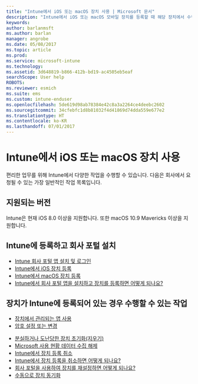 ```yaml
---
title: "Intune에서 iOS 또는 macOS 장치 사용 | Microsoft 문서"
description: "Intune에서 iOS 또는 macOS 모바일 장치를 등록할 때 해당 장치에서 수행할 수 있는 태스크로 연결되는 링크 목록"
keywords: 
author: barlanmsft
ms.author: barlan
manager: angrobe
ms.date: 05/08/2017
ms.topic: article
ms.prod: 
ms.service: microsoft-intune
ms.technology: 
ms.assetid: 3d648819-b866-412b-bd19-ac4505eb5eaf
searchScope: User help
ROBOTS: 
ms.reviewer: esmich
ms.suite: ems
ms.custom: intune-enduser
ms.openlocfilehash: 5de619d98ab78384e42c8a3a2264ce4deebc2602
ms.sourcegitcommit: 34cfebfc1d8b81032f4d41869d74dda559e677e2
ms.translationtype: HT
ms.contentlocale: ko-KR
ms.lasthandoff: 07/01/2017
---
```

# <a name="using-your-ios-or-macos-device-with-intune"></a>Intune에서 iOS 또는 macOS 장치 사용

편리한 업무를 위해 Intune에서 다양한 작업을 수행할 수 있습니다. 다음은 회사에서 요청될 수 있는 가장 일반적인 작업 목록입니다.

## <a name="supported-versions"></a>지원되는 버전

Intune은 현재 iOS 8.0 이상을 지원합니다. 또한 macOS 10.9 Mavericks 이상을 지원합니다. 

## <a name="enrolling-into-intune-and-installing-the-company-portal"></a>Intune에 등록하고 회사 포털 설치

- [Intune 회사 포털 앱 설치 및 로그인](install-and-sign-in-to-the-intune-company-portal-app-ios.md)
- [Intune에서 iOS 장치 등록](enroll-your-device-in-intune-ios.md)
- [Intune에서 macOS 장치 등록](enroll-your-device-in-intune-macos.md)
- [Intune에서 회사 포털 앱을 설치하고 장치를 등록하면 어떻게 되나요?](what-happens-if-you-install-the-Company-Portal-app-and-enroll-your-device-in-intune-ios.md)

## <a name="things-you-can-do-when-your-device-is-enrolled-in-intune"></a>장치가 Intune에 등록되어 있는 경우 수행할 수 있는 작업

- [장치에서 관리되는 앱 사용](use-managed-apps-on-your-device-ios.md)
- [암호 설정 또는 변경](set-or-change-your-passcode-ios.md)
<!--- [Reset (erase) your lost or stolen device](reset-erase-your-lost-or-stolen-device-ios.md) -->
- [분실하거나 도난당한 장치 초기화(지우기)](reset-erase-your-device-cpwebsite.md)
- [Microsoft 사용 현황 데이터 수집 해제](turn-off-microsoft-usage-data-collection-ios.md)
- [Intune에서 장치 등록 취소](unenroll-your-device-from-intune-ios.md)
- [Intune에서 장치 등록을 취소하면 어떻게 되나요?](what-happens-if-you-unenroll-your-device-from-intune-ios.md)
- [회사 포털을 사용하여 장치를 재설정하면 어떻게 되나요?](what-happens-if-you-reset-your-device-using-the-company-portal-ios.md)
- [수동으로 장치 동기화](sync-your-device-manually-ios.md)
